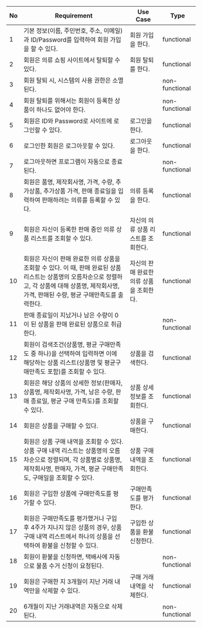 | No | Requirement   | Use Case                            | Type     |
|----|---------------------------------------------------|-------------------------------------|----------|
| 1  | 기본 정보(이름, 주민번호, 주소, 이메일)과 ID/Password를 입력하여 회원 가입을 할 수 있다. | 회원 가입을 한다. | functional |
| 2  | 회원은 의류 쇼핑 사이트에서 탈퇴할 수 있다. | 회원 탈퇴를 한다. | functional |
| 3  | 회원 탈퇴 시, 시스템의 사용 권한은 소멸된다. |  | non-functional |
| 4  | 회원 탈퇴를 위해서는 회원이 등록한 상품이 하나도 없어야 한다. |  | non-functional |
| 5  | 회원은 ID와 Password로 사이트에 로그인할 수 있다. | 로그인을 한다. | functional |
| 6  | 로그인한 회원은 로그아웃할 수 있다. | 로그아웃을 한다. | functional |
| 7  | 로그아웃하면 프로그램이 자동으로 종료된다. | | non-functional | 
| 8  | 회원은 품명, 제작회사명, 가격, 수량, 추가상품, 추가상품 가격, 판매 종료일을 입력하여 판매하려는 의류를 등록할 수 있다. | 의류 등록을 한다. | functional |
| 9  | 회원은 자신이 등록한 판매 중인 의류 상품 리스트를 조회할 수 있다. | 자신의 의류 상품 리스트를 조회한다. | functional |
| 10 | 회원은 자신이 판매 완료한 의류 상품을 조회할 수 있다. 이 때, 판매 완료된 상품 리스트는 상품명의 오름차순으로 정렬하고, 각 상품에 대해 상품명, 제작회사명, 가격, 판매된 수량, 평균 구매만족도를 출력한다. | 자신의 판매 완료한 의류 상품을 조회한다. | functional |
| 11 | 판매 종료일이 지났거나 남은 수량이 0이 된 상품을 판매 완료된 상품으로 취급한다. | | non-functional
| 12 | 회원이 검색조건(상품명, 평균 구매만족도 중 하나)을 선택하여 입력하면 이에 해당하는 상품 리스트(상품명 및 평균구매만족도 포함)를 조회할 수 있다. | 상품을 검색한다.| functional |
| 13 | 회원은 해당 상품의 상세한 정보(판매자, 상품명, 제작회사명, 가격, 남은 수량, 판매 종료일, 평균 구매 만족도)를 조회할 수 있다. | 상품 상세 정보를 조회한다. | functional | 
| 14 | 회원은 상품을 구매할 수 있다. | 상품을 구매한다. | functional |
| 15 | 회원은 상품 구매 내역을 조회할 수 있다. 상품 구매 내역 리스트는 상품명의 오름차순으로 정렬되며, 각 상품별로 상품명, 제작회사명, 판매자, 가격, 평균 구매만족도, 구매일을 조회할 수 있다. | 상품 구매 내역을 조회한다. | functional |
| 16 | 회원은 구입한 상품에 구매만족도를 평가할 수 있다. | 구매만족도를 평가한다. | functional |
| 17 | 회원은 구매만족도를 평가했거나 구입 후 4주가 지나지 않은 상품의 경우, 상품 구매 내역 리스트에서 하나의 상품을 선택하여 환불을 신청할 수 있다. | 구입한 상품을 환불 신청한다. | functional |
| 18 | 회원이 환불을 신청하면, 택배사에 자동으로 물품 수거 신청이 요청된다. | | non-functional |
| 19 | 회원은 구매한 지 3개월이 지난 거래 내역만을 삭제할 수 있다. | 구매 거래 내역을 삭제한다. | functional |
| 20 | 6개월이 지난 거래내역은 자동으로 삭제된다. | | non-functional |
